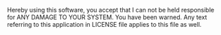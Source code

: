 Hereby using this software, you accept that I can not be held responsible for ANY DAMAGE TO YOUR SYSTEM. You have been warned.
Any text referring to this application in LICENSE file applies to this file as well.

